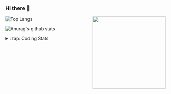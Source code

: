 ### Hi there 👋

<!--
**tao8687/tao8687** is a ✨ _special_ ✨ repository because its `README.md` (this file) appears on your GitHub profile.

Here are some ideas to get you started:

- 🔭 I’m currently working on ...
- 🌱 I’m currently learning ...
- 👯 I’m looking to collaborate on ...
- 🤔 I’m looking for help with ...
- 💬 Ask me about ...
- 📫 How to reach me: ...
- 😄 Pronouns: ...
- ⚡ Fun fact: ...
-->

<img align='right' src="https://media.giphy.com/media/M9gbBd9nbDrOTu1Mqx/giphy.gif" width="230">

![Top Langs](https://github-readme-stats.vercel.app/api/top-langs/?username=tao8687&layout=compact&title_color=23238E&text_color=A67D3D)

![Anurag's github stats](https://github-readme-stats.vercel.app/api?username=tao8687&show_icons=true&&text_color=A67D3D&title_color=23238E&show_icons=false&count_private=true&hide=stars)

<details>
  <summary>:zap: Coding Stats</summary>
  <b>
<!--START_SECTION:waka-->
```text
Week: 07 January, 2021 - 14 January, 2021

C       2 hrs 37 mins   █████████░░░░░░░░░░░░░░░░   35.42 % 
Other   2 hrs 5 mins    ███████░░░░░░░░░░░░░░░░░░   28.27 % 
Lua     1 hr 34 mins    █████▒░░░░░░░░░░░░░░░░░░░   21.20 % 
C++     41 mins         ██▒░░░░░░░░░░░░░░░░░░░░░░   09.42 % 
CMake   11 mins         ▓░░░░░░░░░░░░░░░░░░░░░░░░   02.61 % 
```
<!--END_SECTION:waka-->
</details>
